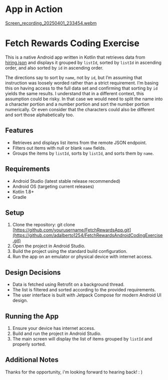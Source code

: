 # App in Action
[Screen_recording_20250401_233454.webm](https://github.com/user-attachments/assets/30fd5db1-e0de-4983-9c18-b1def35d353b)


# Fetch Rewards Coding Exercise

This is a native Android app written in Kotlin that retrieves data from 
[hiring.json](https://fetch-hiring.s3.amazonaws.com/hiring.json) and displays it grouped 
by `listId`, sorted by `listId` in ascending order, and also sorted by `id` in ascending order.

The directions say to sort by `name`, not by `id`, but I’m assuming that instruction
was loosely worded rather than a strict requirement. I’m basing this on having
access to the full data set and confirming that sorting by `id` yields the same
results. I understand that in a different context, this assumption could be risky.
In that case we would need to split the name into a character portion and a number
portion and sort the number portion numerically. Or even consider that the
characters could also be different and sort those alphabetically too.

## Features

- Retrieves and displays list items from the remote JSON endpoint.
- Filters out items with null or blank `name` fields.
- Groups the items by `listId`, sorts by `listId`, and sorts them by `name`.

## Requirements

- Android Studio (latest stable release recommended)
- Android OS (targeting current releases)
- Kotlin 1.8+
- Gradle

## Setup

1. Clone the repository: git clone [https://github.com/yourusername/FetchRewardsApp.git](https://github.com/adalberto1254/FetchRewardsAndroidCodingExercise.git)
2. Open the project in Android Studio.
3. Build the project using the standard build configuration.
4. Run the app on an emulator or physical device with internet access.

## Design Decisions

- Data is fetched using Retrofit on a background thread.
- The list is filtered and sorted according to the provided requirements.
- The user interface is built with Jetpack Compose for modern Android UI design.

## Running the App

1. Ensure your device has internet access.
2. Build and run the project in Android Studio.
3. The main screen will display the list of items grouped by `listId` and properly sorted.

## Additional Notes
Thanks for the opportunity, i'm looking forward to hearing back! : )


